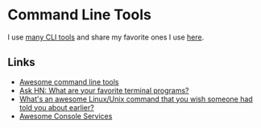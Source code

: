 # Command Line Tools
I use [many CLI tools](https://gist.github.com/nikitavoloboev/3fbe13ce427132d0297f411b62f49034) and share my favorite ones I use [here](https://github.com/nikitavoloboev/my-mac-os#command-line-apps).

## Links
- [Awesome command line tools](https://github.com/learn-anything/command-line-tools#readme)
- [Ask HN: What are your favorite terminal programs?](https://news.ycombinator.com/item?id=17011227)
- [What's an awesome Linux/Unix command that you wish someone had told you about earlier?](https://twitter.com/b0rk/status/993165679833567233)
- [Awesome Console Services](https://github.com/chubin/awesome-console-services#readme)